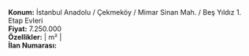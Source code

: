 ## 

**Konum:** İstanbul Anadolu / Çekmeköy / Mimar Sinan Mah. / Beş Yıldız 1. Etap Evleri  
**Fiyat:** 7.250.000  
**Özellikler:**  |  m² |   
**İlan Numarası:** 
